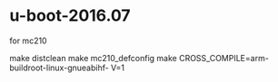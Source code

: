 # u-boot-2016.07
for mc210

make distclean
make mc210_defconfig
make CROSS_COMPILE=arm-buildroot-linux-gnueabihf- V=1
